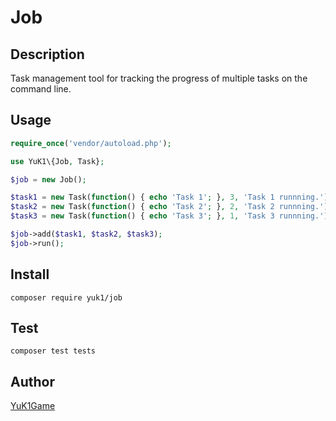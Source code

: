Job
====

## Description

Task management tool for tracking the progress of multiple tasks on the command line.

## Usage

```php
require_once('vendor/autoload.php');

use YuK1\{Job, Task};

$job = new Job();

$task1 = new Task(function() { echo 'Task 1'; }, 3, 'Task 1 runnning.');
$task2 = new Task(function() { echo 'Task 2'; }, 2, 'Task 2 runnning.');
$task3 = new Task(function() { echo 'Task 3'; }, 1, 'Task 3 runnning.');

$job->add($task1, $task2, $task3);
$job->run();

```

## Install

`composer require yuk1/job`

## Test

`composer test tests`

## Author

[YuK1Game](https://github.com/yuk1game)
